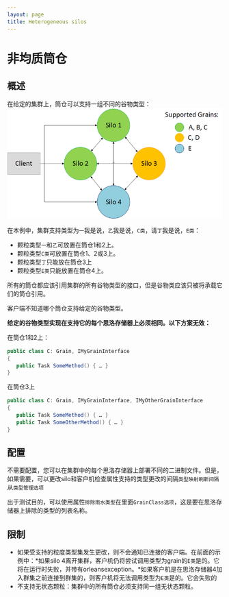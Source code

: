 ```yaml
---
layout: page
title: Heterogeneous silos
---
```


# 非均质筒仓

## 概述

在给定的集群上，筒仓可以支持一组不同的谷物类型：![](heterogeneous.png)

在本例中，集群支持类型为`一`我是说，`乙`我是说，`C类`，请`丁`我是说，`E类`：

-   颗粒类型`一`和`乙`可放置在筒仓1和2上。
-   颗粒类型`C类`可放置在筒仓1、2或3上。
-   颗粒类型`丁`只能放在筒仓3上
-   颗粒类型`E类`只能放置在筒仓4上。

所有的筒仓都应该引用集群的所有谷物类型的接口，但是谷物类应该只被将承载它们的筒仓引用。

客户端不知道哪个筒仓支持给定的谷物类型。

**给定的谷物类型实现在支持它的每个思洛存储器上必须相同。以下方案无效：**

在筒仓1和2上：

```csharp
public class C: Grain, IMyGrainInterface
{
   public Task SomeMethod() { … }
}
```

在筒仓3上

```csharp
public class C: Grain, IMyGrainInterface, IMyOtherGrainInterface
{
   public Task SomeMethod() { … }
   public Task SomeOtherMethod() { … }
}
```

## 配置

不需要配置，您可以在集群中的每个思洛存储器上部署不同的二进制文件。但是，如果需要，可以更改silo和客户机检查属性支持的类型更改的间隔`类型映射刷新间隔`从`类型管理选项`

出于测试目的，可以使用属性`排除雨水类型`在里面`GrainClass选项`，这是要在思洛存储器上排除的类型的列表名称。

## 限制

-   如果受支持的粒度类型集发生更改，则不会通知已连接的客户端。在前面的示例中：*如果silo 4离开集群，客户机仍将尝试调用类型为grain的`E类`是的。它将在运行时失败，并带有orleansexception。*如果客户机是在思洛存储器4加入群集之前连接到群集的，则客户机将无法调用类型为`E类`是的。它会失败的
-   不支持无状态颗粒：集群中的所有筒仓必须支持同一组无状态颗粒。

